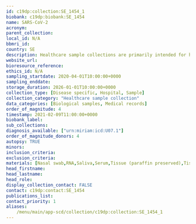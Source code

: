 ```yaml
---
id: c19dp:collection:SE_1454_1
biobank: c19dp:biobank:SE_1454
name: SARS-CoV-2
acronym:
parent_collection:
local_id: N/A
bbmri_id:
country: SE
description: Healthcare sample collections are primarily intended for healthcare, diagnostics and treatment, but can also be made available for research when there is a Swedish ethical approval and the patient has given their consent.
website_url:
bioresource_reference:
ethics_id: N/A
sampling_startdate: 2020-04-01T10:00:00+0000
sampling_enddate:
storage_duration: 2026-01-01T10:00:00+0000
collection_type: [Disease specific, Hospital, Sample]
collection_category: "Healthcare sample collection"
data_categories: [Biological samples, Medical records]
order_of_magnitude: 4
timestamp: 2021-02-09T11:00:00+0000
biobank_label:
sub_collections:
diagnosis_available: ["urn:miriam:icd:U07.1"]
order_of_magnitude_donors: 4
autopsy: TRUE
minors:
inclusion_criteria:
exclusion_criteria:
materials: [Nasal swab,RNA,Saliva,Serum,Tissue (paraffin preserved),Tissue (stained sections/slides)]
head_firstname:
head_lastname:
head_role:
display_collection_contact: FALSE
contact: c19dp:contact:SE_1454
publications_list:
contact_priority: 1
aliases:
    /menu/main/app-scd/collection/c19dp:collection:SE_1454_1
---
```

